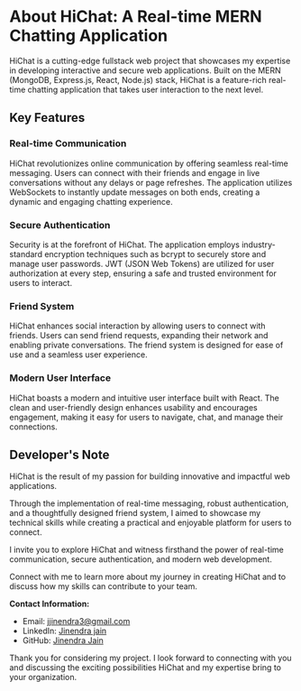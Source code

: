 # About HiChat: A Real-time MERN Chatting Application

HiChat is a cutting-edge fullstack web project that showcases my expertise in developing interactive and secure web applications. Built on the MERN (MongoDB, Express.js, React, Node.js) stack, HiChat is a feature-rich real-time chatting application that takes user interaction to the next level.

## Key Features

### Real-time Communication
HiChat revolutionizes online communication by offering seamless real-time messaging. Users can connect with their friends and engage in live conversations without any delays or page refreshes. The application utilizes WebSockets to instantly update messages on both ends, creating a dynamic and engaging chatting experience.

### Secure Authentication
Security is at the forefront of HiChat. The application employs industry-standard encryption techniques such as bcrypt to securely store and manage user passwords. JWT (JSON Web Tokens) are utilized for user authorization at every step, ensuring a safe and trusted environment for users to interact.

### Friend System
HiChat enhances social interaction by allowing users to connect with friends. Users can send friend requests, expanding their network and enabling private conversations. The friend system is designed for ease of use and a seamless user experience.

### Modern User Interface
HiChat boasts a modern and intuitive user interface built with React. The clean and user-friendly design enhances usability and encourages engagement, making it easy for users to navigate, chat, and manage their connections.

## Developer's Note

HiChat is the result of my passion for building innovative and impactful web applications.

Through the implementation of real-time messaging, robust authentication, and a thoughtfully designed friend system, I aimed to showcase my technical skills while creating a practical and enjoyable platform for users to connect.

I invite you to explore HiChat and witness firsthand the power of real-time communication, secure authentication, and modern web development.

Connect with me to learn more about my journey in creating HiChat and to discuss how my skills can contribute to your team.

**Contact Information:**
- Email: [jjinendra3@gmail.com](mailto:jjinendra3@gmail.com)
- LinkedIn: [Jinendra jain](https://www.linkedin.com/in/jjinendra3/)
- GitHub: [Jinendra Jain](https://github.com/jjinendra3)


Thank you for considering my project. I look forward to connecting with you and discussing the exciting possibilities HiChat and my expertise bring to your organization.
